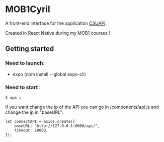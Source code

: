 # MOB1Cyril

A front-end interface for the application [CSUAPI](https://github.com/XCarrel/CSUAPI).

Created in React Native during my MOB1 courses !


## Getting started

### Need to launch: 
- expo (npm install --global expo-cli)

### Need to start :

    $ npm i

If you want change the ip of the API you can go in /components/api.js 
and change the ip in "baseURL".
```
let connectAPI = axios.create({
    baseURL: "http://127.0.0.1:8000/api/",
    timeout: 10000,
});
```